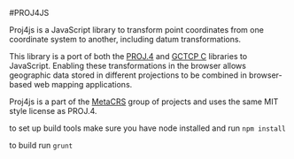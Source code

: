 #PROJ4JS

Proj4js is a JavaScript library to transform point coordinates from one coordinate system to another, including datum transformations.

This library is a port of both the [PROJ.4](http://trac.osgeo.org/proj/) and [GCTCP C](http://edcftp.cr.usgs.gov/pub//software/gctpc) libraries to JavaScript. Enabling these transformations in the browser allows geographic data stored in different projections to be combined in browser-based web mapping applications.

Proj4js is a part of the [MetaCRS](http://wiki.osgeo.org/wiki/MetaCRS) group of projects and uses the same MIT style license as PROJ.4.

to set up build tools make sure you have node installed and run `npm install`

to build run `grunt`